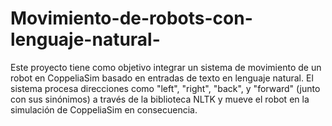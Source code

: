 # Movimiento-de-robots-con-lenguaje-natural-
Este proyecto tiene como objetivo integrar un sistema de movimiento de un robot en CoppeliaSim basado en entradas de texto en lenguaje natural. El sistema procesa direcciones como "left", "right", "back", y "forward" (junto con sus sinónimos) a través de la biblioteca NLTK y mueve el robot en la simulación de CoppeliaSim en consecuencia.
